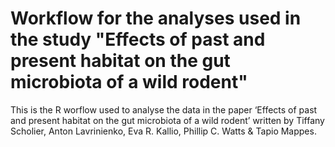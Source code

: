 # Workflow for the analyses used in the study "Effects of past and present habitat on the gut microbiota of a wild rodent"
This is the R worflow used to analyse the data in the paper ‘Effects of past and present habitat on the gut microbiota of a wild rodent’ written by Tiffany Scholier, Anton Lavrinienko, Eva R. Kallio, Phillip C. Watts &amp; Tapio Mappes.
